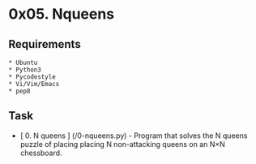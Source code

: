 # 0x05. Nqueens

## Requirements
	* Ubuntu
	* Python3
	* Pycodestyle
	* Vi/Vim/Emacs
	* pep8

## Task
   * [ 0. N queens ] (/0-nqueens.py) - Program that solves the N queens puzzle of placing placing N non-attacking queens on an N×N chessboard.